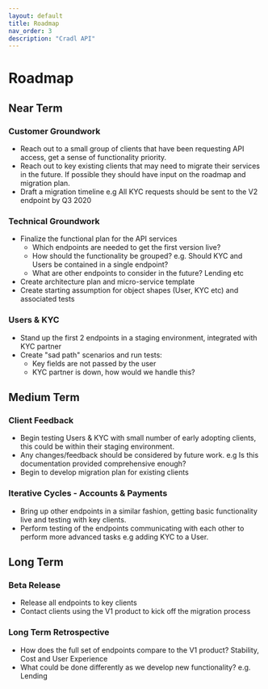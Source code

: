 ```yaml
---
layout: default
title: Roadmap
nav_order: 3
description: "Cradl API"
---
```


# Roadmap

## Near Term

### Customer Groundwork

* Reach out to a small group of clients that have been requesting API access, get a sense of functionality priority.
* Reach out to key existing clients that may need to migrate their services in the future. If possible they should have input on the roadmap and migration plan.
* Draft a migration timeline e.g All KYC requests should be sent to the V2 endpoint by Q3 2020

### Technical Groundwork

* Finalize the functional plan for the API services
    * Which endpoints are needed to get the first version live?
    * How should the functionality be grouped? e.g. Should KYC and Users be contained in a single endpoint?
    * What are other endpoints to consider in the future? Lending etc
* Create architecture plan and micro-service template
* Create starting assumption for object shapes (User, KYC etc) and associated tests

### Users & KYC

* Stand up the first 2 endpoints in a staging environment, integrated with KYC partner
* Create "sad path" scenarios and run tests:
    * Key fields are not passed by the user
    * KYC partner is down, how would we handle this?

## Medium Term

### Client Feedback

* Begin testing Users & KYC with small number of early adopting clients, this could be within their staging environment.
* Any changes/feedback should be considered by future work. e.g Is this documentation provided comprehensive enough?
* Begin to develop migration plan for existing clients

### Iterative Cycles - Accounts & Payments

* Bring up other endpoints in a similar fashion, getting basic functionality live and testing with key clients.
* Perform testing of the endpoints communicating with each other to perform more advanced tasks e.g adding KYC to a User.

## Long Term

### Beta Release

* Release all endpoints to key clients
* Contact clients using the V1 product to kick off the migration process

### Long Term Retrospective

* How does the full set of endpoints compare to the V1 product? Stability, Cost and User Experience
* What could be done differently as we develop new functionality? e.g. Lending

